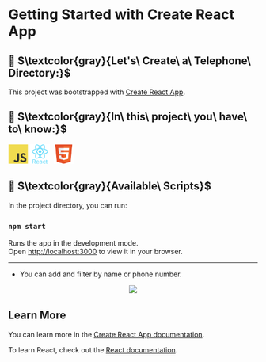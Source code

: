 # Getting Started with Create React App
## 📝 $\textcolor{gray}{Let's\ Create\ a\ Telephone\ Directory:}$ 

This project was bootstrapped with [Create React App](https://github.com/facebook/create-react-app).
## :dart: $\textcolor{gray}{In\ this\ project\ you\ have\ to\ know:}$ 

<div>
  <img src="https://github.com/devicons/devicon/blob/master/icons/javascript/javascript-original.svg" title="Git" **alt="Git" width="40" height="40"/> 
<img src="https://github.com/devicons/devicon/blob/master/icons/react/react-original-wordmark.svg" title="React" alt="React" width="40" height="40"/>&nbsp;
   <img src="https://github.com/devicons/devicon/blob/master/icons/html5/html5-original.svg" title="Git" **alt="Git" width="40" height="40"/>   
 </div>

## :dart: $\textcolor{gray}{Available\ Scripts}$  

In the project directory, you can run:

### `npm start`

Runs the app in the development mode.\
Open [http://localhost:3000](http://localhost:3000) to view it in your browser.

---

* You can add and filter by name or phone number.
 <p align="center">
    <img src="https://user-images.githubusercontent.com/109158340/216112853-280fe0fa-6d2e-46b9-841f-c3cee2a84de5.png">
          

## Learn More

You can learn more in the [Create React App documentation](https://facebook.github.io/create-react-app/docs/getting-started).

To learn React, check out the [React documentation](https://reactjs.org/).


